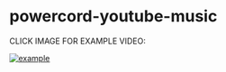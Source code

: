# powercord-youtube-music
CLICK IMAGE FOR EXAMPLE VIDEO:

[![example](https://media.discordapp.net/attachments/822638850940731452/862722570105389076/unknown.png)](http://www.youtube.com/watch?v=GTs63KU_Jro)
